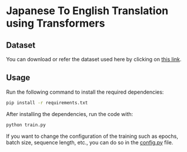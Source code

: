 # Japanese To English Translation using Transformers

## Dataset

You can download or refer the dataset used here by clicking on [this link](https://huggingface.co/datasets/Helsinki-NLP/opus-100).


## Usage

Run the following command to install the required dependencies:

```bash
pip install -r requirements.txt
```

After installing the dependencies, run the code with:

```bash
python train.py
```

If you want to change the configuration of the training such as epochs, batch size, sequence length, etc., you can do so in the [config.py](config.py) file.

